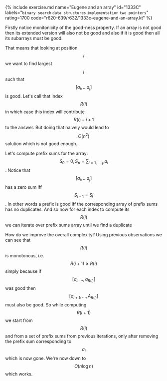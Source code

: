 {% include exercise.md name="Eugene and an array" id="1333C" labels="`binary search` `data structures` `implementation` `two pointers`" rating=1700 code="r620-639/r632/1333c-eugene-and-an-array.kt" %}

Firstly notice monitonicity of the good-ness property.  If an array is not good then its extended version will also not be good and also if it is good then all its subarrays must be good.

That means that looking at position $$i$$ we want to find largest $$j$$ such that $$[a_i, \ldots a_j]$$ is good.  Let's call that index $$R(i)$$ in which case this index will contribute $$R(i)-i+1$$ to the answer.  But doing that naively would lead to $$O(n^2)$$ solution which is not good enough.

Let's compute prefix sums for the array: $$S_0 = 0, S_p = \sum_{i = 1,\ldots,p} a_i$$.  Notice that $$[a_i, \ldots a_j]$$ has a zero sum iff $$S_{i-1} = S{j}$$.  In other words a prefix is good iff the corresponding array of prefix sums has no duplicates.  And so now for each index to compute its $$R(i)$$ we can iterate over prefix sums array until we find a duplicate

How do we improve the overall complexity?  Using previous observations we can see that $$R(i)$$ is monotonous, i.e. $$R(i+1) \ge R(i)$$ simply because if $$[a_i, \ldots, a_{R(i)}]$$ was good then $$[a_{i+1}, \ldots, A_{R(i)}]$$ must also be good.  So while computing $$R(i+1)$$ we start from $$R(i)$$ and from a set of prefix sums from previous iterations, only after removing the prefix sum corresponding to $$a_i$$ which is now gone.  We're now down to $$O(n \log n)$$ which works.
